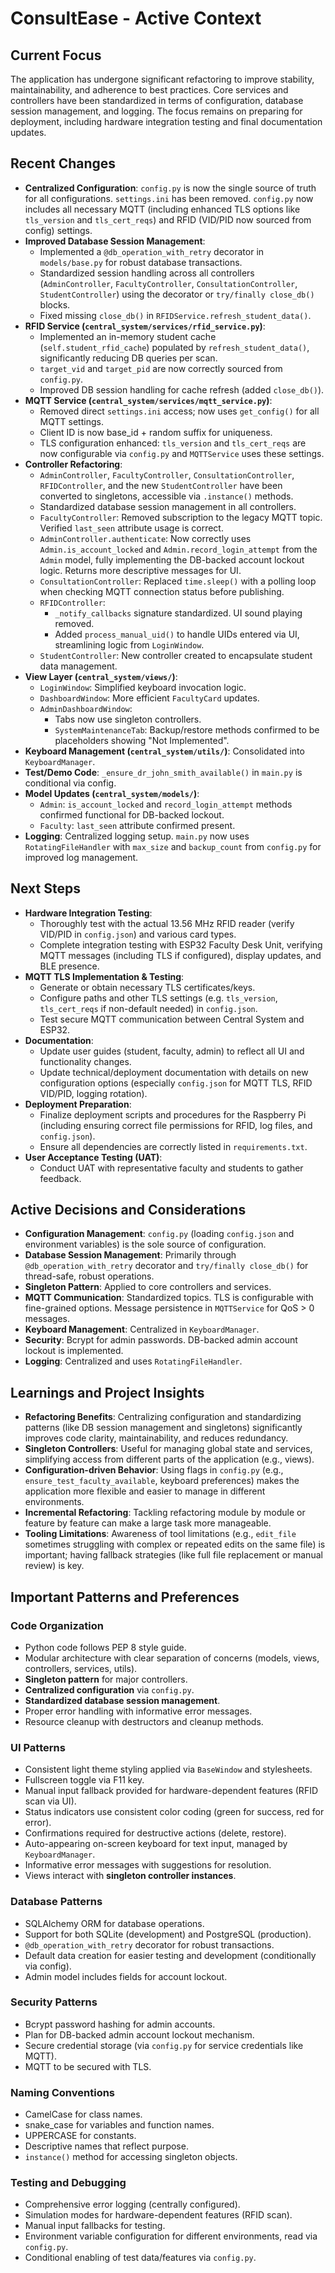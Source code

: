 # ConsultEase - Active Context

## Current Focus
The application has undergone significant refactoring to improve stability, maintainability, and adherence to best practices. Core services and controllers have been standardized in terms of configuration, database session management, and logging. The focus remains on preparing for deployment, including hardware integration testing and final documentation updates.

## Recent Changes
- **Centralized Configuration**: `config.py` is now the single source of truth for all configurations. `settings.ini` has been removed. `config.py` now includes all necessary MQTT (including enhanced TLS options like `tls_version` and `tls_cert_reqs`) and RFID (VID/PID now sourced from config) settings.
- **Improved Database Session Management**:
    - Implemented a `@db_operation_with_retry` decorator in `models/base.py` for robust database transactions.
    - Standardized session handling across all controllers (`AdminController`, `FacultyController`, `ConsultationController`, `StudentController`) using the decorator or `try/finally close_db()` blocks.
    - Fixed missing `close_db()` in `RFIDService.refresh_student_data()`.
- **RFID Service (`central_system/services/rfid_service.py`)**:
    - Implemented an in-memory student cache (`self.student_rfid_cache`) populated by `refresh_student_data()`, significantly reducing DB queries per scan.
    - `target_vid` and `target_pid` are now correctly sourced from `config.py`.
    - Improved DB session handling for cache refresh (added `close_db()`).
- **MQTT Service (`central_system/services/mqtt_service.py`)**:
    - Removed direct `settings.ini` access; now uses `get_config()` for all MQTT settings.
    - Client ID is now base_id + random suffix for uniqueness.
    - TLS configuration enhanced: `tls_version` and `tls_cert_reqs` are now configurable via `config.py` and `MQTTService` uses these settings.
- **Controller Refactoring**:
    - `AdminController`, `FacultyController`, `ConsultationController`, `RFIDController`, and the new `StudentController` have been converted to singletons, accessible via `.instance()` methods.
    - Standardized database session management in all controllers.
    - `FacultyController`: Removed subscription to the legacy MQTT topic. Verified `last_seen` attribute usage is correct.
    - `AdminController.authenticate`: Now correctly uses `Admin.is_account_locked` and `Admin.record_login_attempt` from the `Admin` model, fully implementing the DB-backed account lockout logic. Returns more descriptive messages for UI.
    - `ConsultationController`: Replaced `time.sleep()` with a polling loop when checking MQTT connection status before publishing.
    - `RFIDController`:
        - `_notify_callbacks` signature standardized. UI sound playing removed.
        - Added `process_manual_uid()` to handle UIDs entered via UI, streamlining logic from `LoginWindow`.
    - `StudentController`: New controller created to encapsulate student data management.
- **View Layer (`central_system/views/`)**:
    - `LoginWindow`: Simplified keyboard invocation logic.
    - `DashboardWindow`: More efficient `FacultyCard` updates.
    - `AdminDashboardWindow`:
        - Tabs now use singleton controllers.
        - `SystemMaintenanceTab`: Backup/restore methods confirmed to be placeholders showing "Not Implemented".
- **Keyboard Management (`central_system/utils/`)**: Consolidated into `KeyboardManager`.
- **Test/Demo Code**: `_ensure_dr_john_smith_available()` in `main.py` is conditional via config.
- **Model Updates (`central_system/models/`)**:
    - `Admin`: `is_account_locked` and `record_login_attempt` methods confirmed functional for DB-backed lockout.
    - `Faculty`: `last_seen` attribute confirmed present.
- **Logging**: Centralized logging setup. `main.py` now uses `RotatingFileHandler` with `max_size` and `backup_count` from `config.py` for improved log management.

## Next Steps
- **Hardware Integration Testing**:
    - Thoroughly test with the actual 13.56 MHz RFID reader (verify VID/PID in `config.json`) and various card types.
    - Complete integration testing with ESP32 Faculty Desk Unit, verifying MQTT messages (including TLS if configured), display updates, and BLE presence.
- **MQTT TLS Implementation & Testing**:
    - Generate or obtain necessary TLS certificates/keys.
    - Configure paths and other TLS settings (e.g. `tls_version`, `tls_cert_reqs` if non-default needed) in `config.json`.
    - Test secure MQTT communication between Central System and ESP32.
- **Documentation**:
    - Update user guides (student, faculty, admin) to reflect all UI and functionality changes.
    - Update technical/deployment documentation with details on new configuration options (especially `config.json` for MQTT TLS, RFID VID/PID, logging rotation).
- **Deployment Preparation**:
    - Finalize deployment scripts and procedures for the Raspberry Pi (including ensuring correct file permissions for RFID, log files, and `config.json`).
    - Ensure all dependencies are correctly listed in `requirements.txt`.
- **User Acceptance Testing (UAT)**:
    - Conduct UAT with representative faculty and students to gather feedback.

## Active Decisions and Considerations
- **Configuration Management**: `config.py` (loading `config.json` and environment variables) is the sole source of configuration.
- **Database Session Management**: Primarily through `@db_operation_with_retry` decorator and `try/finally close_db()` for thread-safe, robust operations.
- **Singleton Pattern**: Applied to core controllers and services.
- **MQTT Communication**: Standardized topics. TLS is configurable with fine-grained options. Message persistence in `MQTTService` for QoS > 0 messages.
- **Keyboard Management**: Centralized in `KeyboardManager`.
- **Security**: Bcrypt for admin passwords. DB-backed admin account lockout is implemented.
- **Logging**: Centralized and uses `RotatingFileHandler`.

## Learnings and Project Insights
- **Refactoring Benefits**: Centralizing configuration and standardizing patterns (like DB session management and singletons) significantly improves code clarity, maintainability, and reduces redundancy.
- **Singleton Controllers**: Useful for managing global state and services, simplifying access from different parts of the application (e.g., views).
- **Configuration-driven Behavior**: Using flags in `config.py` (e.g., `ensure_test_faculty_available`, keyboard preferences) makes the application more flexible and easier to manage in different environments.
- **Incremental Refactoring**: Tackling refactoring module by module or feature by feature can make a large task more manageable.
- **Tooling Limitations**: Awareness of tool limitations (e.g., `edit_file` sometimes struggling with complex or repeated edits on the same file) is important; having fallback strategies (like full file replacement or manual review) is key.

## Important Patterns and Preferences

### Code Organization
- Python code follows PEP 8 style guide.
- Modular architecture with clear separation of concerns (models, views, controllers, services, utils).
- **Singleton pattern** for major controllers.
- **Centralized configuration** via `config.py`.
- **Standardized database session management**.
- Proper error handling with informative error messages.
- Resource cleanup with destructors and cleanup methods.

### UI Patterns
- Consistent light theme styling applied via `BaseWindow` and stylesheets.
- Fullscreen toggle via F11 key.
- Manual input fallback provided for hardware-dependent features (RFID scan via UI).
- Status indicators use consistent color coding (green for success, red for error).
- Confirmations required for destructive actions (delete, restore).
- Auto-appearing on-screen keyboard for text input, managed by `KeyboardManager`.
- Informative error messages with suggestions for resolution.
- Views interact with **singleton controller instances**.

### Database Patterns
- SQLAlchemy ORM for database operations.
- Support for both SQLite (development) and PostgreSQL (production).
- `@db_operation_with_retry` decorator for robust transactions.
- Default data creation for easier testing and development (conditionally via config).
- Admin model includes fields for account lockout.

### Security Patterns
- Bcrypt password hashing for admin accounts.
- Plan for DB-backed admin account lockout mechanism.
- Secure credential storage (via `config.py` for service credentials like MQTT).
- MQTT to be secured with TLS.

### Naming Conventions
- CamelCase for class names.
- snake_case for variables and function names.
- UPPERCASE for constants.
- Descriptive names that reflect purpose.
- `instance()` method for accessing singleton objects.

### Testing and Debugging
- Comprehensive error logging (centrally configured).
- Simulation modes for hardware-dependent features (RFID scan).
- Manual input fallbacks for testing.
- Environment variable configuration for different environments, read via `config.py`.
- Conditional enabling of test data/features via `config.py`.